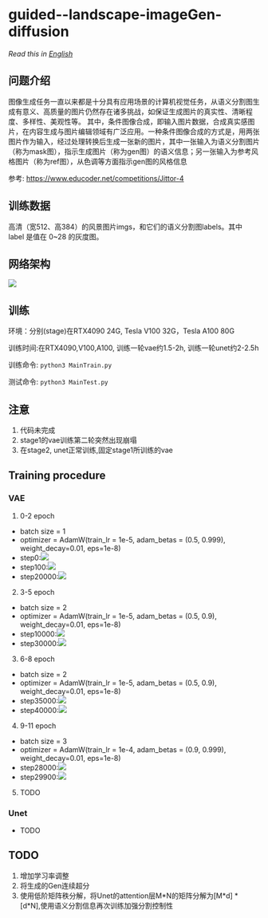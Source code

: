 # guided--landscape-imageGen-diffusion
*Read this in [English](README_EN.md)*
## 问题介绍
图像生成任务一直以来都是十分具有应用场景的计算机视觉任务，从语义分割图生成有意义、高质量的图片仍然存在诸多挑战，如保证生成图片的真实性、清晰程度、多样性、美观性等。
其中，条件图像合成，即输入图片数据，合成真实感图片，在内容生成与图片编辑领域有广泛应用。一种条件图像合成的方式是，用两张图片作为输入，经过处理转换后生成一张新的图片，其中一张输入为语义分割图片（称为mask图），指示生成图片（称为gen图）的语义信息；另一张输入为参考风格图片（称为ref图），从色调等方面指示gen图的风格信息

参考: https://www.educoder.net/competitions/Jittor-4

## 训练数据
高清（宽512、高384）的风景图片imgs，和它们的语义分割图labels。其中 label 是值在 0~28 的灰度图。

## 网络架构
<img src="AttMarkDown/Architecture-diagram.svg">

## 训练
环境：分别(stage)在RTX4090 24G, Tesla V100 32G，Tesla A100 80G

训练时间:在RTX4090,V100,A100, 训练一轮vae约1.5-2h, 训练一轮unet约2-2.5h

训练命令: <code>python3 MainTrain.py</code>

测试命令: <code>python3 MainTest.py</code>

## 注意
1. 代码未完成
2. stage1的vae训练第二轮突然出现崩塌
3. 在stage2, unet正常训练,固定stage1所训练的vae

## Training procedure
### VAE
1. 0-2 epoch
- batch size = 1 
- optimizer = AdamW(train_lr = 1e-5, adam_betas = (0.5, 0.999), weight_decay=0.01, eps=1e-8)
- step0:<img src="AttMarkDown/vae-step_0.png">
- step100:<img src="AttMarkDown/vae-step_100.png">
- step20000:<img src="AttMarkDown/vae-step_20000.png">
2. 3-5 epoch
- batch size = 2 
- optimizer = AdamW(train_lr = 1e-5, adam_betas = (0.5, 0.9), weight_decay=0.01, eps=1e-8)
- step10000:<img src="AttMarkDown/vae-step_10000.png">
- step30000:<img src="AttMarkDown/vae-step_30000.png">
3. 6-8  epoch
- batch size = 2 
- optimizer = AdamW(train_lr = 1e-5, adam_betas = (0.5, 0.9), weight_decay=0.01, eps=1e-8)
- step35000:<img src="AttMarkDown/vae-step_10000.png">
- step40000:<img src="AttMarkDown/vae-step_30000.png">
4. 9-11 epoch
- batch size = 3 
- optimizer = AdamW(train_lr = 1e-4, adam_betas = (0.9, 0.999), weight_decay=0.01, eps=1e-8)
- step28000:<img src="AttMarkDown/vae-step_28000.png">
- step29900:<img src="AttMarkDown/vae-step_29900.png">
5. TODO
### Unet
- TODO


## TODO
1. 增加学习率调整
2. 将生成的Gen连续超分
3. 使用低阶矩阵秩分解，将Unet的attention层M\*N的矩阵分解为[M\*d] * [d\*N],使用语义分割信息再次训练加强分割控制性
